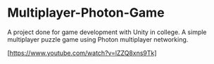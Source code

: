 # Multiplayer-Photon-Game

A project done for game development with Unity in college. A simple multiplayer puzzle game using Photon multiplayer networking.

[https://www.youtube.com/watch?v=lZZQ8xns9Tk]
